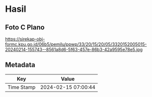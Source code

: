# Hasil

## Foto C Plano

https://sirekap-obj-formc.kpu.go.id/06b5/pemilu/ppwp/33/20/15/20/05/3320152005015-20240214-155743--8561a8d6-5f63-457e-86b3-42a9595e78e5.jpg


## Metadata

| Key        | Value               |
| ---------- | ------------------- |
| Time Stamp | 2024-02-15 07:00:44 |



